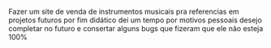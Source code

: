 Fazer um site de venda de instrumentos musicais pra referencias em projetos futuros por fim didático dei um tempo por motivos pessoais desejo completar no futuro e consertar alguns bugs que fizeram que ele não esteja 100%
